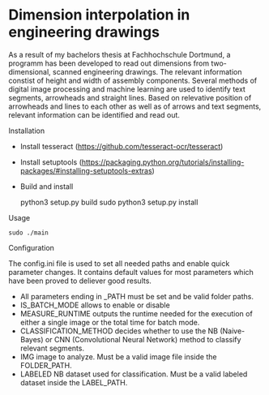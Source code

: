 # Dimension interpolation in engineering drawings
As a result of my bachelors thesis at Fachhochschule Dortmund, a programm has been developed to read out dimensions from two-dimensional, scanned engineering drawings. The relevant information constist of height and width of assembly components. Several methods of digital image processing and machine learning are used to identify text segments, arrowheads and straight lines. Based on relevative position of arrowheads and lines to each other as well as of arrows and text segments, relevant information can be identified and read out.



Installation

- Install tesseract (https://github.com/tesseract-ocr/tesseract)
- Install setuptools (https://packaging.python.org/tutorials/installing-packages/#installing-setuptools-extras)
- Build and install

     python3 setup.py build
     sudo python3 setup.py install

Usage

    sudo ./main



Configuration

The config.ini file is used to set all needed paths and enable quick parameter changes. It contains default values for most parameters which have been proved to deliever good results. 

- All parameters ending in _PATH must be set and be valid folder paths.
- IS_BATCH_MODE allows to enable or disable 
- MEASURE_RUNTIME outputs the runtime needed for the execution of either a single image or the total time for batch mode.
- CLASSIFICATION_METHOD decides whether to use the NB (Naive-Bayes) or CNN (Convolutional Neural Network) method to classify relevant segments.
- IMG image to analyze. Must be a valid image file inside the FOLDER_PATH.
- LABELED NB dataset used for classification. Must be a valid labeled dataset inside the LABEL_PATH.

